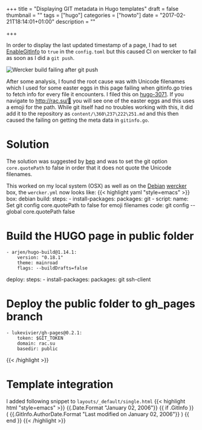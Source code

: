 +++
title = "Displaying GIT metadata in Hugo templates"
draft = false
thumbnail = ""
tags = ["hugo"]
categories = ["howto"]
date = "2017-02-21T18:14:01+01:00"
description = ""

+++

In order to display the last updated timestamp of a page, I had to set [EnableGitInfo](https://gohugo.io/extras/gitinfo/) to `true` in the `config.toml` but this caused CI on wercker to fail as soon as I did a `git push`.

<!--more-->

![Wercker build failing after git push](01-wercker-fail.png)

After some analysis, I found the root cause was with Unicode filenames which I used for some easter eggs in this page failing when gitinfo.go tries to fetch info for every file it encounters. I filed this on [hugo-3071](https://github.com/spf13/hugo/issues/3071). If you navigate to  http://rac.su/💩 you will see one of the easter eggs and this uses a emoji for the path. While git itself had no troubles working with this, it did add it to the repository as `content/\360\237\222\251.md` and this then caused the failing on getting the meta data in `gitinfo.go`.

# Solution

The solution was suggested by [bep](https://github.com/bep) and was to set the git option `core.quotePath` to false in order that it does not quote the Unicode filenames.

This worked on my local system (OSX) as well as on the [Debian](https://www.debian.org) [wercker](https://wercker.com) box, the `wercker.yml` now looks like:
{{< highlight yaml "style=emacs" >}}
box: debian
build:
  steps:
    - install-packages:
        packages: git
    - script:
        name: Set git config core.quotePath to false for emoji filenames
        code: git config --global core.quotePath false
# Build the HUGO page in public folder
    - arjen/hugo-build@1.14.1:
        version: "0.18.1"
        theme: mainroad
        flags: --buildDrafts=false

deploy:
  steps:
    - install-packages:
        packages: git ssh-client
# Deploy the public folder to gh_pages branch
    - lukevivier/gh-pages@0.2.1:
        token: $GIT_TOKEN
        domain: rac.su
        basedir: public
{{< /highlight >}}

# Template integration
I added following snippet to `layouts/_default/single.html`
{{< highlight html "style=emacs" >}}
<time class="post__meta-date" datetime="{{ .Date }}">
  {{.Date.Format "January 02, 2006"}}
</time>
{{ if .GitInfo }}
  (<time class="post__meta-date" datetime="{{ .GitInfo.AuthorDate }}">
    {{.GitInfo.AuthorDate.Format "Last modified on January 02, 2006"}}
  </time>)
{{ end }}
{{< /highlight >}}
